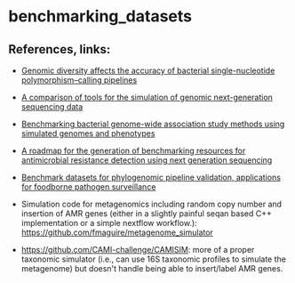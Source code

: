 # benchmarking_datasets


## References, links:
* [Genomic diversity affects the accuracy of bacterial single-nucleotide polymorphism–calling pipelines ](http://doi.org/10.1093/gigascience/giaa007)
* [A comparison of tools for the simulation of genomic next-generation sequencing data](https://doi.org/10.1038/nrg.2016.57)
* [Benchmarking bacterial genome-wide association study methods using simulated genomes and phenotypes](https://www.microbiologyresearch.org/content/journal/mgen/10.1099/mgen.0.000337)
* [A roadmap for the generation of benchmarking resources for antimicrobial resistance detection using next generation sequencing](https://doi.org/10.12688/f1000research.39214.1)
* [Benchmark datasets for phylogenomic pipeline validation, applications for foodborne pathogen surveillance](https://doi.org/10.7717/peerj.3893)

* Simulation code for metagenomics including random copy number and insertion of AMR genes (either in a slightly painful seqan based C++ implementation or a simple nextflow workflow.): https://github.com/fmaguire/metagenome_simulator
* https://github.com/CAMI-challenge/CAMISIM: more of a proper taxonomic simulator (i.e., can use 16S taxonomic profiles to simulate the metagenome) but doesn't handle being able to insert/label AMR genes. 


